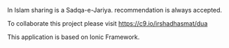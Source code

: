 In Islam sharing is a Sadqa-e-Jariya. recommendation is always accepted.

To collaborate this project please visit
https://c9.io/irshadhasmat/dua

This application is based on Ionic Framework.

